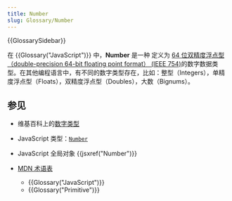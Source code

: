 ```yaml
---
title: Number
slug: Glossary/Number
---
```


{{GlossarySidebar}}

在 {{Glossary("JavaScript")}} 中，**Number** 是一种 定义为 [64 位双精度浮点型（double-precision 64-bit floating point format） (IEEE 754)](https://en.wikipedia.org/wiki/Double_precision_floating-point_format)的数字数据类型。在其他编程语言中，有不同的数字类型存在，比如：整型（Integers），单精度浮点型（Floats），双精度浮点型（Doubles），大数（Bignums）。

## 参见

- 维基百科上的[数字类型](https://zh.wikipedia.org/wiki/Data_type#Numeric_types)
- JavaScript 类型：[`Number`](/zh-CN/docs/Web/JavaScript/Data_structures#number_类型)
- JavaScript 全局对象 {{jsxref("Number")}}
- [MDN 术语表](/zh-CN/docs/Glossary)

  - {{Glossary("JavaScript")}}
  - {{Glossary("Primitive")}}

